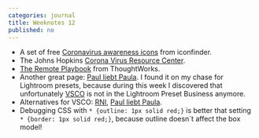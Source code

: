 ```yaml
---
categories: journal
title: Weeknotes 12
published: no
---
```

- A set of free [Coronavirus awareness icons](https://www.iconfinder.com/p/coronavirus-awareness-icons) from iconfinder.
- The Johns Hopkins [Corona Virus Resource Center](https://coronavirus.jhu.edu).
- [The Remote Playbook](https://www.thoughtworks.com/remote-work-playbook) from ThoughtWorks.
- Another great page: [Paul liebt Paula](https://paulliebtpaula.de/ueber-uns/). I found it on my chase for Lightroom presets, because during this week I discovered that unfortunately [VSCO](https://vsco.co) is not in the Lightroom Preset Business anymore.
- Alternatives for VSCO: [RNI](https://reallyniceimages.com), [Paul liebt Paula](https://paulliebtpaula.de/presets/).
- Debugging CSS with <code>* {outline: 1px solid red;}</code> is better that setting <code>* {border: 1px solid red;}</code>, because outline doesn´t affect the box model!

